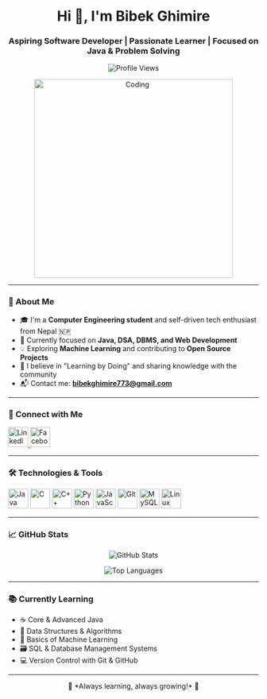 <h1 align="center">Hi 👋, I'm Bibek Ghimire</h1>
<h3 align="center">Aspiring Software Developer | Passionate Learner | Focused on Java & Problem Solving</h3>

<p align="center">
  <img src="https://komarev.com/ghpvc/?username=bibek773&label=Profile%20views&color=0e75b6&style=flat" alt="Profile Views" />
</p>

<p align="center">
  <img src="https://user-images.githubusercontent.com/55389276/140866485-8fb1c876-9a8f-4d6a-98dc-08c4981eaf70.gif" alt="Coding" width="400" />
</p>

---

### 🚀 About Me

- 🎓 I'm a **Computer Engineering student** and self-driven tech enthusiast from Nepal 🇳🇵  
- 🌱 Currently focused on **Java, DSA, DBMS, and Web Development**
- 💡 Exploring **Machine Learning** and contributing to **Open Source Projects**
- 🧠 I believe in "Learning by Doing" and sharing knowledge with the community
- 📬 Contact me: **bibekghimire773@gmail.com**

---

### 🔗 Connect with Me

<p align="left">
  <a href="https://linkedin.com/in/bibek-ghimire-1952292b1" target="_blank">
    <img src="https://cdn.jsdelivr.net/gh/devicons/devicon/icons/linkedin/linkedin-original.svg" alt="LinkedIn" width="40" height="40"/>
  </a>
  <a href="https://fb.com/mr.bibek0" target="_blank">
    <img src="https://raw.githubusercontent.com/rahuldkjain/github-profile-readme-generator/master/src/images/icons/Social/facebook.svg" alt="Facebook" width="40" height="40"/>
  </a>
</p>

---

### 🛠️ Technologies & Tools

<p align="left">
  <img src="https://cdn.jsdelivr.net/gh/devicons/devicon/icons/java/java-original.svg" alt="Java" width="40" height="40"/>
  <img src="https://cdn.jsdelivr.net/gh/devicons/devicon/icons/c/c-original.svg" alt="C" width="40" height="40"/>
  <img src="https://cdn.jsdelivr.net/gh/devicons/devicon/icons/cplusplus/cplusplus-original.svg" alt="C++" width="40" height="40"/>
  <img src="https://cdn.jsdelivr.net/gh/devicons/devicon/icons/python/python-original.svg" alt="Python" width="40" height="40"/>
  <img src="https://cdn.jsdelivr.net/gh/devicons/devicon/icons/javascript/javascript-original.svg" alt="JavaScript" width="40" height="40"/>
  <img src="https://www.vectorlogo.zone/logos/git-scm/git-scm-icon.svg" alt="Git" width="40" height="40"/>
  <img src="https://cdn.jsdelivr.net/gh/devicons/devicon/icons/mysql/mysql-original-wordmark.svg" alt="MySQL" width="40" height="40"/>
  <img src="https://cdn.jsdelivr.net/gh/devicons/devicon/icons/linux/linux-original.svg" alt="Linux" width="40" height="40"/>
</p>

---

### 📈 GitHub Stats

<p align="center">
  <img src="https://github-readme-stats.vercel.app/api?username=bibek773&show_icons=true&theme=radical" alt="GitHub Stats" />
</p>


<p align="center">
  <img src="https://github-readme-stats.vercel.app/api/top-langs?username=bibek773&layout=compact&theme=radical" alt="Top Languages" />
</p>

---

### 📚 Currently Learning

- ☕ Core & Advanced Java 
- 🔄 Data Structures & Algorithms 
- 🧠 Basics of Machine Learning
- 🗃️ SQL & Database Management Systems
- 💻 Version Control with Git & GitHub

---





<p align="center">
  🚀 *Always learning, always growing!* 🌱
</p>
